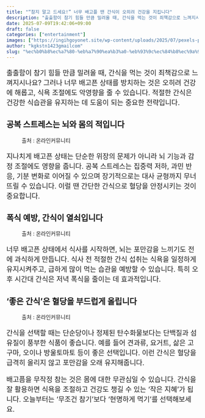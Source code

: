 ```yaml
---
title: "“참지 말고 드세요!” 너무 배고플 땐 간식이 오히려 건강을 지킵니다"
description: "출출함이 참기 힘들 만큼 밀려올 때, 간식을 먹는 것이 죄책감으로 느껴지시나요? 그러나 너무 배고픈 상태를 방치하는 것은 오히려 건강에 해롭고, 식욕 조절에도 악영향을 줄 수 있습니다. 적절한 간식은 건강한 식습관을 유지하는 데 도움이 되는 중요한 전략입니다."
date: 2025-07-09T19:42:06+09:00
draft: false
categories: ["entertainment"]
images: ["https://ingihgoyonet.site/wp-content/uploads/2025/07/pexels-pedro-figueras-202443-626165-1-1024x683.jpg", "https://ingihgoyonet.site/wp-content/uploads/2025/07/pexels-tim-samuel-6697298-683x1024.jpg", "https://ingihgoyonet.site/wp-content/uploads/2025/07/pexels-pexels-user-2153688947-32853200-768x1024.jpg"]
author: "kgkstn1423gmailcom"
slug: "%ec%b0%b8%ec%a7%80-%eb%a7%90%ea%b3%a0-%eb%93%9c%ec%84%b8%ec%9a%94-%eb%84%88%eb%ac%b4-%eb%b0%b0%ea%b3%a0%ed%94%8c-%eb%95%90-%ea%b0%84%ec%8b%9d%ec%9d%b4-%ec%98%a4%ed%9e%88%eb%a0%a4"
---
```


<p style="font-size:18px">출출함이 참기 힘들 만큼 밀려올 때, 간식을 먹는 것이 죄책감으로 느껴지시나요? 그러나 너무 배고픈 상태를 방치하는 것은 오히려 건강에 해롭고, 식욕 조절에도 악영향을 줄 수 있습니다. 적절한 간식은 건강한 식습관을 유지하는 데 도움이 되는 중요한 전략입니다.</p> <h2 >공복 스트레스는 뇌와 몸의 적입니다</h2> <figure ><img src="https://ingihgoyonet.site/wp-content/uploads/2025/07/pexels-pedro-figueras-202443-626165-1-1024x683.jpg" alt="" style="aspect-ratio:16/9;object-fit:cover"/><figcaption >출처 : 온라인커뮤니티</figcaption></figure> <p style="font-size:18px">지나치게 배고픈 상태는 단순한 위장의 문제가 아니라 뇌 기능과 감정 조절에도 영향을 줍니다. 공복 스트레스는 집중력 저하, 과민 반응, 기분 변화로 이어질 수 있으며 장기적으로는 대사 균형까지 무너뜨릴 수 있습니다. 이럴 땐 간단한 간식으로 혈당을 안정시키는 것이 중요합니다.</p> <h2 >폭식 예방, 간식이 열쇠입니다</h2> <figure ><img src="https://ingihgoyonet.site/wp-content/uploads/2025/07/pexels-tim-samuel-6697298-683x1024.jpg" alt="" style="aspect-ratio:16/9;object-fit:cover"/><figcaption >출처 : 온라인커뮤니티</figcaption></figure> <p style="font-size:18px">너무 배고픈 상태에서 식사를 시작하면, 뇌는 포만감을 느끼기도 전에 과식하게 만듭니다. 식사 전 적절한 간식 섭취는 식욕을 일정하게 유지시켜주고, 급하게 많이 먹는 습관을 예방할 수 있습니다. 특히 오후 시간대 간식은 저녁 폭식을 줄이는 데 효과적입니다.</p> <h2 >‘좋은 간식’은 혈당을 부드럽게 올립니다</h2> <figure ><img src="https://ingihgoyonet.site/wp-content/uploads/2025/07/pexels-pexels-user-2153688947-32853200-768x1024.jpg" alt="" style="aspect-ratio:16/9;object-fit:cover"/><figcaption >출처 : 온라인커뮤니티</figcaption></figure> <p style="font-size:18px">간식을 선택할 때는 단순당이나 정제된 탄수화물보다는 단백질과 섬유질이 풍부한 식품이 좋습니다. 예를 들어 견과류, 요거트, 삶은 고구마, 오이나 방울토마토 등이 좋은 선택입니다. 이런 간식은 혈당을 급격히 올리지 않고 포만감을 오래 유지해줍니다.</p> <p style="font-size:18px">배고픔을 무작정 참는 것은 몸에 대한 무관심일 수 있습니다. 간식을 잘 활용하면 식욕을 조절하고 건강도 챙길 수 있는 ‘작은 지혜’가 됩니다. 오늘부터는 ‘무조건 참기’보다 ‘현명하게 먹기’를 선택해보세요.</p>